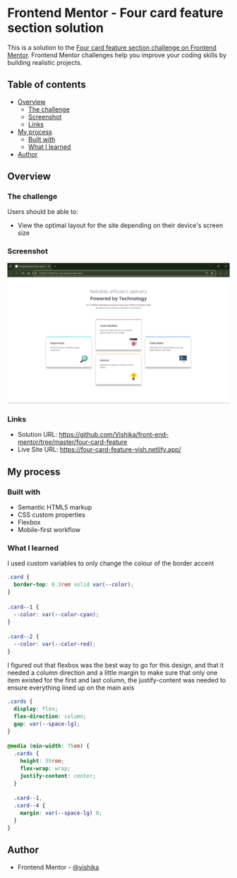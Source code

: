 # Frontend Mentor - Four card feature section solution

This is a solution to the [Four card feature section challenge on Frontend Mentor](https://www.frontendmentor.io/challenges/four-card-feature-section-weK1eFYK). Frontend Mentor challenges help you improve your coding skills by building realistic projects.

## Table of contents

- [Overview](#overview)
  - [The challenge](#the-challenge)
  - [Screenshot](#screenshot)
  - [Links](#links)
- [My process](#my-process)
  - [Built with](#built-with)
  - [What I learned](#what-i-learned)
- [Author](#author)

## Overview

### The challenge

Users should be able to:

- View the optimal layout for the site depending on their device's screen size

### Screenshot

![](./screenshot.png)

### Links

- Solution URL: https://github.com/Vishika/front-end-mentor/tree/master/four-card-feature
- Live Site URL: https://four-card-feature-vish.netlify.app/

## My process

### Built with

- Semantic HTML5 markup
- CSS custom properties
- Flexbox
- Mobile-first workflow

### What I learned

I used custom variables to only change the colour of the border accent

```css
.card {
  border-top: 0.3rem solid var(--color);
}

.card--1 {
  --color: var(--color-cyan);
}

.card--2 {
  --color: var(--color-red);
}
```

I figured out that flexbox was the best way to go for this design,
and that it needed a column direction and a little margin to make sure
that only one item existed for the first and last column,
the justify-content was needed to ensure everything lined up on the main axis

```css
.cards {
  display: flex;
  flex-direction: column;
  gap: var(--space-lg);
}

@media (min-width: 75em) {
  .cards {
    height: 55rem;
    flex-wrap: wrap;
    justify-content: center;
  }

  .card--1,
  .card--4 {
    margin: var(--space-lg) 0;
  }
}
```

## Author

- Frontend Mentor - [@vishika](https://www.frontendmentor.io/profile/vishika)
